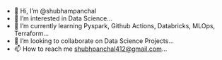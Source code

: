 - 👋 Hi, I’m @shubhampanchal
- 👀 I’m interested in Data Science...
- 🌱 I’m currently learning Pyspark, Github Actions, Databricks, MLOps, Terraform...
- 💞️ I’m looking to collaborate on Data Science Projects...
- 📫 How to reach me shubhpanchal412@gmail.com...

<!---
shubhampanchal76/shubhampanchal76 is a ✨ special ✨ repository because its `README.md` (this file) appears on your GitHub profile.
You can click the Preview link to take a look at your changes.
--->
